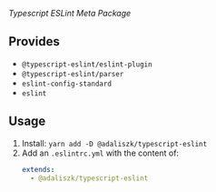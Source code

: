 _Typescript ESLint Meta Package_

Provides
--------
- `@typescript-eslint/eslint-plugin`
- `@typescript-eslint/parser`
- `eslint-config-standard`
- `eslint`

Usage
-----
1. Install: `yarn add -D @adaliszk/typescript-eslint`
2. Add an `.eslintrc.yml` with the content of:
   ```yaml
   extends:
     - @adaliszk/typescript-eslint 
   ```
